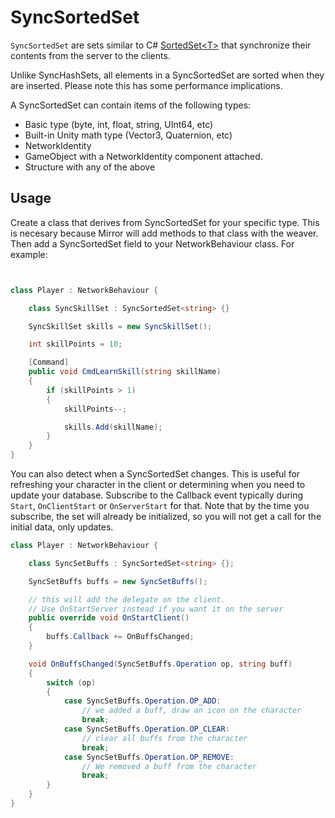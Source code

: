 # SyncSortedSet

`SyncSortedSet` are sets similar to C# [SortedSet\<T\>](https://docs.microsoft.com/en-us/dotnet/api/system.collections.generic.sortedset-1) that synchronize their contents from the server to the clients.

Unlike SyncHashSets,  all elements in a SyncSortedSet are sorted when they are inserted.   Please note this has some performance implications. 

A SyncSortedSet can contain items of the following types:

-   Basic type (byte, int, float, string, UInt64, etc)
-   Built-in Unity math type (Vector3, Quaternion, etc)
-   NetworkIdentity
-   GameObject with a NetworkIdentity component attached.
-   Structure with any of the above

## Usage

Create a class that derives from SyncSortedSet<T> for your specific type.  This is necesary because Mirror will add methods to that class with the weaver.  Then add a SyncSortedSet field to your NetworkBehaviour class.   For example:

```cs


class Player : NetworkBehaviour {

    class SyncSkillSet : SyncSortedSet<string> {}

    SyncSkillSet skills = new SyncSkillSet();

    int skillPoints = 10;

    [Command]
    public void CmdLearnSkill(string skillName)
    {
        if (skillPoints > 1)
        {
            skillPoints--;

            skills.Add(skillName);
        }
    }
}
```

You can also detect when a SyncSortedSet changes.  This is useful for refreshing your character in the client or determining when you need to update your database.  Subscribe to the Callback event typically during `Start`,  `OnClientStart` or `OnServerStart` for that.   Note that by the time you subscribe,  the set will already be initialized,  so you will not get a call for the initial data, only updates.

```cs
class Player : NetworkBehaviour {

    class SyncSetBuffs : SyncSortedSet<string> {};

    SyncSetBuffs buffs = new SyncSetBuffs();

    // this will add the delegate on the client.
    // Use OnStartServer instead if you want it on the server
    public override void OnStartClient()
    {
        buffs.Callback += OnBuffsChanged;
    }

    void OnBuffsChanged(SyncSetBuffs.Operation op, string buff)
    {
        switch (op) 
        {
            case SyncSetBuffs.Operation.OP_ADD:
                // we added a buff, draw an icon on the character
                break;
            case SyncSetBuffs.Operation.OP_CLEAR:
                // clear all buffs from the character
                break;
            case SyncSetBuffs.Operation.OP_REMOVE:
                // We removed a buff from the character
                break;
        }
    }
}
```
